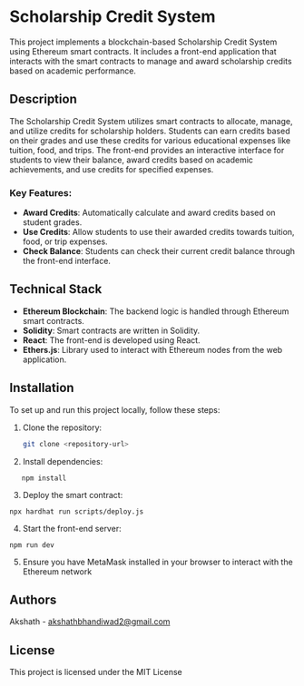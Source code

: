 # Scholarship Credit System

This project implements a blockchain-based Scholarship Credit System using Ethereum smart contracts. It includes a front-end application that interacts with the smart contracts to manage and award scholarship credits based on academic performance.

## Description

The Scholarship Credit System utilizes smart contracts to allocate, manage, and utilize credits for scholarship holders. Students can earn credits based on their grades and use these credits for various educational expenses like tuition, food, and trips. The front-end provides an interactive interface for students to view their balance, award credits based on academic achievements, and use credits for specified expenses.

### Key Features:

- **Award Credits**: Automatically calculate and award credits based on student grades.
- **Use Credits**: Allow students to use their awarded credits towards tuition, food, or trip expenses.
- **Check Balance**: Students can check their current credit balance through the front-end interface.

## Technical Stack

- **Ethereum Blockchain**: The backend logic is handled through Ethereum smart contracts.
- **Solidity**: Smart contracts are written in Solidity.
- **React**: The front-end is developed using React.
- **Ethers.js**: Library used to interact with Ethereum nodes from the web application.

## Installation

To set up and run this project locally, follow these steps:

1. Clone the repository:

   ```bash
   git clone <repository-url>
   ```

2. Install dependencies:

```cd <project-directory>
   npm install
```

3. Deploy the smart contract:

```
npx hardhat run scripts/deploy.js
```

4. Start the front-end server:

```
npm run dev
```

5. Ensure you have MetaMask installed in your browser to interact with the Ethereum network

## Authors

Akshath - akshathbhandiwad2@gmail.com

## License

This project is licensed under the MIT License
